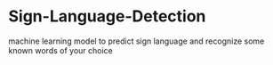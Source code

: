 # Sign-Language-Detection
 machine learning model to predict sign language and recognize some known words of your choice
